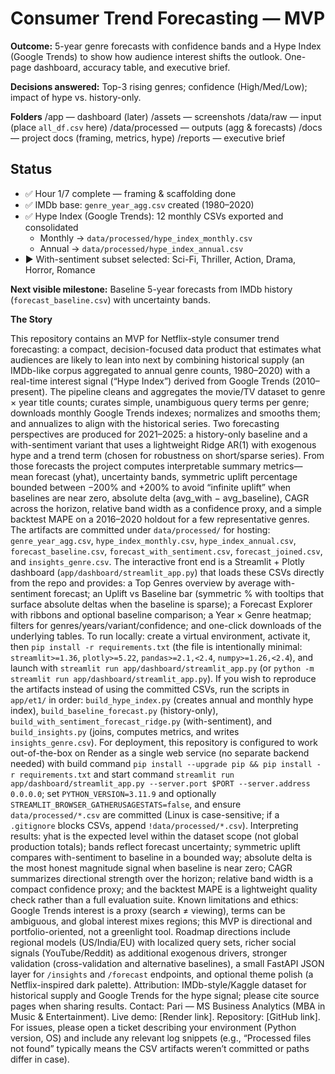 # Consumer Trend Forecasting — MVP

**Outcome:** 5-year genre forecasts with confidence bands and a Hype Index (Google Trends) to show how audience interest shifts the outlook. One-page dashboard, accuracy table, and executive brief.

**Decisions answered:** Top-3 rising genres; confidence (High/Med/Low); impact of hype vs. history-only.

**Folders**
/app — dashboard (later)
/assets — screenshots
/data/raw — input (place `all_df.csv` here)
/data/processed — outputs (agg & forecasts)
/docs — project docs (framing, metrics, hype)
/reports — executive brief

## Status

- ✅ Hour 1/7 complete — framing & scaffolding done
- ✅ IMDb base: `genre_year_agg.csv` created (1980–2020)
- ✅ Hype Index (Google Trends): 12 monthly CSVs exported and consolidated
  - Monthly → `data/processed/hype_index_monthly.csv`
  - Annual  → `data/processed/hype_index_annual.csv`
- ▶ With-sentiment subset selected: Sci-Fi, Thriller, Action, Drama, Horror, Romance

**Next visible milestone:** Baseline 5-year forecasts from IMDb history (`forecast_baseline.csv`) with uncertainty bands.

**The Story** 

This repository contains an MVP for Netflix-style consumer trend forecasting: a compact, decision-focused data product that estimates what audiences are likely to lean into next by combining historical supply (an IMDb-like corpus aggregated to annual genre counts, 1980–2020) with a real-time interest signal (“Hype Index”) derived from Google Trends (2010–present). The pipeline cleans and aggregates the movie/TV dataset to genre × year title counts; curates simple, unambiguous query terms per genre; downloads monthly Google Trends indexes; normalizes and smooths them; and annualizes to align with the historical series. Two forecasting perspectives are produced for 2021–2025: a history-only baseline and a with-sentiment variant that uses a lightweight Ridge AR(1) with exogenous hype and a trend term (chosen for robustness on short/sparse series). From those forecasts the project computes interpretable summary metrics—mean forecast (yhat), uncertainty bands, symmetric uplift percentage bounded between −200% and +200% to avoid “infinite uplift” when baselines are near zero, absolute delta (avg\_with − avg\_baseline), CAGR across the horizon, relative band width as a confidence proxy, and a simple backtest MAPE on a 2016–2020 holdout for a few representative genres. The artifacts are committed under `data/processed/` for hosting: `genre_year_agg.csv`, `hype_index_monthly.csv`, `hype_index_annual.csv`, `forecast_baseline.csv`, `forecast_with_sentiment.csv`, `forecast_joined.csv`, and `insights_genre.csv`. The interactive front end is a Streamlit + Plotly dashboard (`app/dashboard/streamlit_app.py`) that loads these CSVs directly from the repo and provides: a Top Genres overview by average with-sentiment forecast; an Uplift vs Baseline bar (symmetric % with tooltips that surface absolute deltas when the baseline is sparse); a Forecast Explorer with ribbons and optional baseline comparison; a Year × Genre heatmap; filters for genres/years/variant/confidence; and one-click downloads of the underlying tables. To run locally: create a virtual environment, activate it, then `pip install -r requirements.txt` (the file is intentionally minimal: `streamlit>=1.36`, `plotly>=5.22`, `pandas>=2.1,<2.4`, `numpy>=1.26,<2.4`), and launch with `streamlit run app/dashboard/streamlit_app.py` (or `python -m streamlit run app/dashboard/streamlit_app.py`). If you wish to reproduce the artifacts instead of using the committed CSVs, run the scripts in `app/et1/` in order: `build_hype_index.py` (creates annual and monthly hype index), `build_baseline_forecast.py` (history-only), `build_with_sentiment_forecast_ridge.py` (with-sentiment), and `build_insights.py` (joins, computes metrics, and writes `insights_genre.csv`). For deployment, this repository is configured to work out-of-the-box on Render as a single web service (no separate backend needed) with build command `pip install --upgrade pip && pip install -r requirements.txt` and start command `streamlit run app/dashboard/streamlit_app.py --server.port $PORT --server.address 0.0.0.0`; set `PYTHON_VERSION=3.11.9` and optionally `STREAMLIT_BROWSER_GATHERUSAGESTATS=false`, and ensure `data/processed/*.csv` are committed (Linux is case-sensitive; if a `.gitignore` blocks CSVs, append `!data/processed/*.csv`). Interpreting results: yhat is the expected level within the dataset scope (not global production totals); bands reflect forecast uncertainty; symmetric uplift compares with-sentiment to baseline in a bounded way; absolute delta is the most honest magnitude signal when baseline is near zero; CAGR summarizes directional strength over the horizon; relative band width is a compact confidence proxy; and the backtest MAPE is a lightweight quality check rather than a full evaluation suite. Known limitations and ethics: Google Trends interest is a proxy (search ≠ viewing), terms can be ambiguous, and global interest mixes regions; this MVP is directional and portfolio-oriented, not a greenlight tool. Roadmap directions include regional models (US/India/EU) with localized query sets, richer social signals (YouTube/Reddit) as additional exogenous drivers, stronger validation (cross-validation and alternative baselines), a small FastAPI JSON layer for `/insights` and `/forecast` endpoints, and optional theme polish (a Netflix-inspired dark palette). Attribution: IMDb-style/Kaggle dataset for historical supply and Google Trends for the hype signal; please cite source pages when sharing results. Contact: Pari — MS Business Analytics (MBA in Music & Entertainment). Live demo: \[Render link]. Repository: \[GitHub link]. For issues, please open a ticket describing your environment (Python version, OS) and include any relevant log snippets (e.g., “Processed files not found” typically means the CSV artifacts weren’t committed or paths differ in case).

